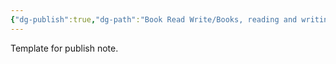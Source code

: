```yaml
---
{"dg-publish":true,"dg-path":"Book Read Write/Books, reading and writing.md","permalink":"/book-read-write/books-reading-and-writing/","dgHomeLink":true,"dgShowBacklinks":true,"dgShowLocalGraph":true,"dgShowInlineTitle":true,"dgShowFileTree":true,"dgEnableSearch":true,"dgShowToc":true,"dgLinkPreview":true,"dgShowTags":true}
---
```



Template for publish note.